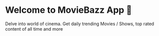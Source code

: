 # Welcome to MovieBazz App 👋

Delve into world of cinema. Get daily trending Movies / Shows, top rated content of all time and more


